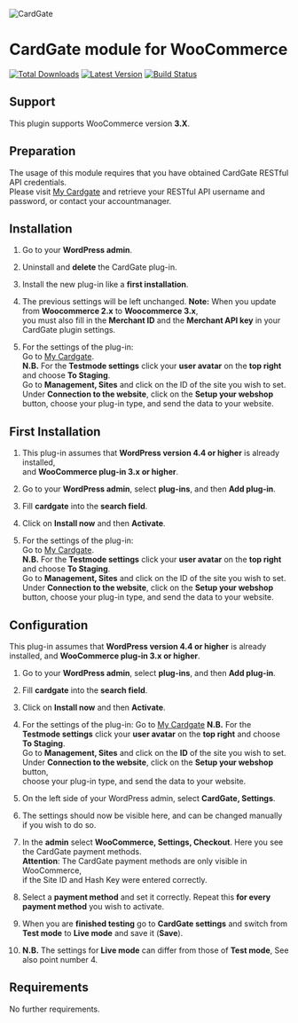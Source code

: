 ![CardGate](https://cdn.curopayments.net/thumb/200/logos/cardgate.png)

# CardGate module for WooCommerce

[![Total Downloads](https://img.shields.io/packagist/dt/cardgate/woocommerce.svg)](https://packagist.org/packages/cardgate/woocommerce)
[![Latest Version](https://img.shields.io/packagist/v/cardgate/woocommerce.svg)](https://github.com/cardgate/woocommerce/releases)
[![Build Status](https://travis-ci.org/cardgate/woocommerce.svg?branch=master)](https://travis-ci.org/cardgate/woocommerce)

## Support

This plugin supports WooCommerce version **3.X**.

## Preparation

The usage of this module requires that you have obtained CardGate RESTful API credentials.  
Please visit [My Cardgate](https://my.cardgate.com/) and retrieve your RESTful API username and password, or contact your accountmanager.

## Installation

1. Go to your **WordPress admin**.

2. Uninstall and **delete** the CardGate plug-in.

3. Install the new plug-in like a **first installation**.

4. The previous settings will be left unchanged.
   **Note:** When you update from **Woocommerce 2.x** to **Woocommerce 3.x**,  
   you must also fill in the **Merchant ID** and the **Merchant API key** in your CardGate plugin settings.

5. For the settings of the plug-in:  
   Go to [My Cardgate](https://my.cardgate.com/).  
   **N.B.** For the **Testmode settings** click your **user avatar** on the **top right** and choose **To Staging**.  
   Go to **Management, Sites** and click on the ID of the site you wish to set.  
   Under **Connection to the website**, click on the **Setup your webshop** button, choose your plug-in type, and send the data to your website.

## First Installation

1. This plug-in assumes that **WordPress version 4.4  or higher** is already installed,  
   and **WooCommerce plug-in 3.x or higher**.

2. Go to your **WordPress admin**, select **plug-ins**, and then **Add plug-in**.

3. Fill **cardgate** into the **search field**.

4. Click on **Install now** and then **Activate**.

5. For the settings of the plug-in:  
   Go to [My Cardgate](https://my.cardgate.com/).  
   **N.B.** For the **Testmode settings** click your **user avatar** on the **top right** and choose **To Staging**.  
   Go to **Management, Sites** and click on the ID of the site you wish to set.  
   Under **Connection to the website**, click on the **Setup your webshop** button, choose your plug-in type, and send the data to your website.

## Configuration

This plug-in assumes that **WordPress version 4.4  or higher** is already installed,
and **WooCommerce plug-in 3.x or higher**.

1. Go to your **WordPress admin**, select **plug-ins**, and then **Add plug-in**.

2. Fill **cardgate** into the **search field**.

3. Click on **Install now** and then **Activate**. 

4. For the settings of the plug-in:
   Go to [My Cardgate](https://my.cardgate.com/) 
   **N.B.** For the **Testmode settings** click your **user avatar** on the **top right** and choose **To Staging**.  
   Go to **Management, Sites** and click on the **ID** of the site you wish to set.  
   Under **Connection to the website**, click on the **Setup your webshop** button,  
   choose your plug-in type, and send the data to your website.

5. On the left side of your WordPress admin, select **CardGate, Settings**.

6. The settings should now be visible here, and can be changed manually if you wish to do so.

7. In the **admin** select **WooCommerce, Settings, Checkout**.
   Here you see the CardGate payment methods.  
   **Attention**: The CardGate payment methods are only visible in WooCommerce,  
   if the Site ID and Hash Key were entered correctly.

8. Select a **payment method** and set it correctly.
   Repeat this **for every payment method** you wish to activate.

9. When you are **finished testing** go to **CardGate settings** and switch from **Test mode** to **Live mode** and save it (**Save**).

10. **N.B.** The settings for **Live mode** can differ from those of **Test mode**, See also point number 4.

## Requirements

No further requirements.
